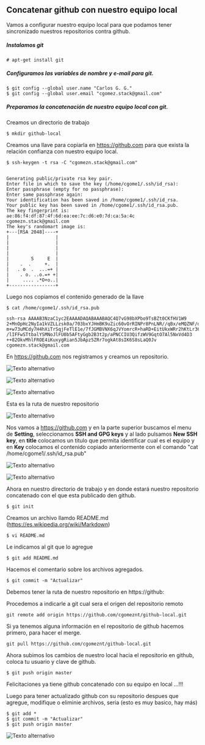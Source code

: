 ## Concatenar github con nuestro equipo local 

Vamos a configurar nuestro equipo local para que podamos tener sincronizado nuestros repositorios contra github.


##### Instalamos git
```
# apt-get install git
```

##### Configuramos las variables de nombre y e-mail para git.
```
$ git config --global user.name "Carlos G. G." 
$ git config --global user.email "cgomez.stack@gmail.com"
```

##### Preparamos la concatenación de nuestro equipo local con git.
Creamos un directorio de trabajo
```
$ mkdir github-local
```
Creamos una llave para copiarla en https://github.com para que exista la relación confianza con nuestro equipo local.
```
$ ssh-keygen -t rsa -C "cgomezn.stack@gmail.com"


Generating public/private rsa key pair.
Enter file in which to save the key (/home/cgome1/.ssh/id_rsa): 
Enter passphrase (empty for no passphrase): 
Enter same passphrase again: 
Your identification has been saved in /home/cgome1/.ssh/id_rsa.
Your public key has been saved in /home/cgome1/.ssh/id_rsa.pub.
The key fingerprint is:
ae:86:f4:df:87:4f:6d:ea:ee:7c:d6:e0:7d:ca:5a:4c cgomezn.stack@gmail.com
The key's randomart image is:
+---[RSA 2048]----+
|                 |
|                 |
|                 |
|                 |
|        S     E  |
|    .  .     +.  |
|   . o  .  ...=+ |
|    . o. ..o.=+ +|
|     .... .*O+o..|
+-----------------+
```

Luego nos copiamos el contenido generado de la llave
```
$ cat /home/cgome1/.ssh/id_rsa.pub

ssh-rsa AAAAB3NzaC1yc2EAAAADAQABAAABAQC4Q7vG98bXPbo9TsBZt0CKfHV1W9
2+MnOpHc2NyIa1kVZLLzsk0a/703bxYJHmBK9uZic60vOrRINPr8PnLNR//qBx/eMQZNF/d+XCSvsbU
m+w73uMCdy7H4hXiTrSqjFeTlE1e/7fJGMBVNX6qJVYomrcR+haRD+EitUkxWRr2hKtLr36F6FP17JFoXyVW+CBuKuDJNn0I5bDGYiZDK881IuAA
/lIFFwSTtbalYSMNoJlFU0b5AFtyGgb2B3t2p/aPNCCIU3QifzWV9GqtO7Al5NxVd4D3
++82OkvMhlFROE4iKuxygRian5JbApz5ZRr7ogkAt8sIK6S8sLaQ0Jv cgomezn.stack@gmail.com

```

En https://github.com nos registramos y creamos un repositorio.

![Texto alternativo](images/Selección_001.jpg "Inicio github")

![Texto alternativo](images/Selección_002.jpg "Nuevo repositorio github")

![Texto alternativo](images/Selección_003.jpg "Nombre repositorio github")

Esta es la ruta de nuestro repositorio

![Texto alternativo](images/Selección_004.jpg "Ruta repositorio github")

Nos vamos a  https://github.com y en la parte superior buscamos el menu de **Setting**, seleccionamos **SSH and GPG keys** y al lado pulsamos **New SSH key**, en **title** colocamos un titulo que permita identificar cual es el equipo y en **Key** colocamos el contenido copiado anteriormente con el comando "cat /home/cgome1/.ssh/id_rsa.pub"

![Texto alternativo](images/Selección_005.jpg "Setting github")

![Texto alternativo](images/Selección_007.jpg "SSH key github")


Ahora en nuestro directorio de trabajo y en donde estará nuestro repositorio concatenado con el que esta publicado den github.
```
$ git init
```

Creamos un archivo llamdo README.md (https://es.wikipedia.org/wiki/Markdown)
```
$ vi README.md
```

Le indicamos al git que lo agregue
```
$ git add README.md
```

Hacemos el comentario sobre los archivos agregados.
```
$ git commit -m "Actualizar"
```

Debemos tener la ruta de nuestro repositorio en https://github:


Procedemos a indicarle a git cual sera el origen del repositorio remoto 
```
git remote add origin https://github.com/cgomeznt/github-local.git
```
Si ya tenemos alguna información en el repositorio de github hacemos primero, para hacer el merge.
```
git pull https://github.com/cgomeznt/github-local.git
```

Ahora subimos los cambios de nuestro local hacia el repositorio en github, coloca tu usuario y clave de github.
```
$ git push origin master
```

Felicitaciones ya tiene github concatenado con su equipo en local ...!!!

Luego para tener actualizado github con su repositorio despues que agregue, modifique o eliminie archivos, seria (esto es muy basico, hay más)
```
$ git add *
$ git commit -m "Actualizar"
$ git push origin master

```


![Texto alternativo](images/Selección_008.jpg "SSH key github")
